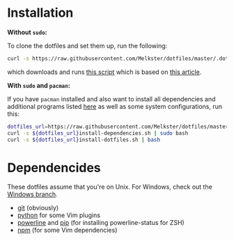 # Installation

**Without `sudo`:**

To clone the dotfiles and set them up, run the following:

```sh
curl -s https://raw.githubusercontent.com/Melkster/dotfiles/master/.dotfiles/install-dotfiles.sh | bash
```

which downloads and runs [this script](https://raw.githubusercontent.com/Melkster/dotfiles/master/.dotfiles/install-dotfiles.sh) which is based on [this article](https://developer.atlassian.com/blog/2016/02/best-way-to-store-dotfiles-git-bare-repo/).

**With `sudo` and `pacman`:**

If you have `pacman` installed and also want to install all dependencies and additional programs listed [here](.dotfiles/pkglist.txt) as well as some system configurations, run this:

```sh
dotfiles_url=https://raw.githubusercontent.com/Melkster/dotfiles/master/.dotfiles/
curl -s ${dotfiles_url}install-dependencies.sh | sudo bash
curl -s ${dotfiles_url}install-dotfiles.sh | bash
```

# Dependencides

These dotfiles assume that you're on Unix. For Windows, check out the [Windows branch](https://github.com/Melkster/dotfiles/tree/windows).

- [git](https://git-scm.com/) (obviously)
- [python](https://www.python.org/downloads/) for some Vim plugins
- [powerline](https://github.com/powerline/powerline) and [pip](https://pypi.org/project/pip/) (for installing powerline-status for ZSH)
- [npm](https://www.npmjs.com/) (for some Vim dependencies)
